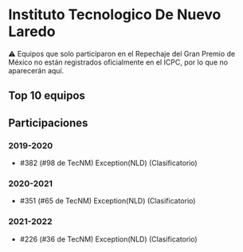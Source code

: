 # Instituto Tecnologico De Nuevo Laredo

:warning: Equipos que solo participaron en el Repechaje del Gran Premio de México no están registrados oficialmente en el ICPC, por lo que no aparecerán aquí.

## Top 10 equipos


## Participaciones

### 2019-2020

- #382 (#98 de TecNM) Exception(NLD) (Clasificatorio)

### 2020-2021

- #351 (#65 de TecNM) Exception(NLD) (Clasificatorio)

### 2021-2022

- #226 (#36 de TecNM) Exception(NLD) (Clasificatorio)



